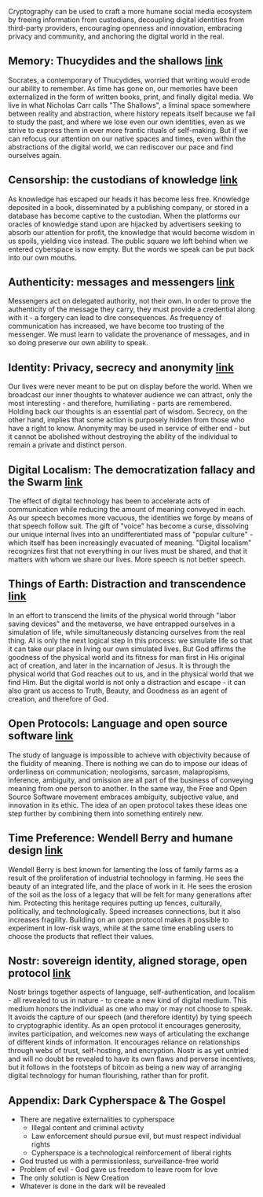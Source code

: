 Cryptography can be used to craft a more humane social media ecosystem by freeing information from custodians, decoupling digital identities from third-party providers, encouraging openness and innovation, embracing privacy and community, and anchoring the digital world in the real.

## Memory: Thucydides and the shallows [link](./01.md)

Socrates, a contemporary of Thucydides, worried that writing would erode our ability to remember. As time has gone on, our memories have been externalized in the form of written books, print, and finally digital media. We live in what Nicholas Carr calls "The Shallows", a liminal space somewhere between reality and abstraction, where history repeats itself because we fail to study the past, and where we lose even our own identities, even as we strive to express them in ever more frantic rituals of self-making. But if we can refocus our attention on our native spaces and times, even within the abstractions of the digital world, we can rediscover our pace and find ourselves again.

## Censorship: the custodians of knowledge [link](./02.md)

As knowledge has escaped our heads it has become less free. Knowledge deposited in a book, disseminated by a publishing company, or stored in a database has become captive to the custodian. When the platforms our oracles of knowledge stand upon are hijacked by advertisers seeking to absorb our attention for profit, the knowledge that would become wisdom in us spoils, yielding vice instead. The public square we left behind when we entered cyberspace is now empty. But the words we speak can be put back into our own mouths.

## Authenticity: messages and messengers [link](./03.md)

Messengers act on delegated authority, not their own. In order to prove the authenticity of the message they carry, they must provide a credential along with it - a forgery can lead to dire consequences. As frequency of communication has increased, we have become too trusting of the messenger. We must learn to validate the provenance of messages, and in so doing preserve our own ability to speak.

## Identity: Privacy, secrecy and anonymity [link](./04.md)

Our lives were never meant to be put on display before the world. When we broadcast our inner thoughts to whatever audience we can attract, only the most interesting - and therefore, humiliating - parts are remembered. Holding back our thoughts is an essential part of wisdom. Secrecy, on the other hand, implies that some action is purposely hidden from those who have a right to know. Anonymity may be used in service of either end - but it cannot be abolished without destroying the ability of the individual to remain a private and distinct person.

## Digital Localism: The democratization fallacy and the Swarm [link](./05.md)

The effect of digital technology has been to accelerate acts of communication while reducing the amount of meaning conveyed in each. As our speech becomes more vacuous, the identities we forge by means of that speech follow suit. The gift of "voice" has become a curse, dissolving our unique internal lives into an undifferentiated mass of "popular culture" - which itself has been increasingly evacuated of meaning. "Digital localism" recognizes first that not everything in our lives must be shared, and that it matters with whom we share our lives. More speech is not better speech.

## Things of Earth: Distraction and transcendence [link](./06.md)

In an effort to transcend the limits of the physical world through "labor saving devices" and the metaverse, we have entrapped ourselves in a simulation of life, while simultaneously distancing ourselves from the real thing. AI is only the next logical step in this process: we simulate life so that it can take our place in living our own simulated lives. But God affirms the goodness of the physical world and its fitness for man first in His original act of creation, and later in the incarnation of Jesus. It is through the physical world that God reaches out to us, and in the physical world that we find Him. But the digital world is not only a distraction and escape - it can also grant us access to Truth, Beauty, and Goodness as an agent of creation, and therefore of God.

## Open Protocols: Language and open source software [link](./07.md)

The study of language is impossible to achieve with objectivity because of the fluidity of meaning. There is nothing we can do to impose our ideas of orderliness on communication; neologisms, sarcasm, malapropisms, inference, ambiguity, and omission are all part of the business of conveying meaning from one person to another. In the same way, the Free and Open Source Software movement embraces ambiguity, subjective value, and innovation in its ethic. The idea of an open protocol takes these ideas one step further by combining them into something entirely new.

## Time Preference: Wendell Berry and humane design [link](./08.md)

Wendell Berry is best known for lamenting the loss of family farms as a result of the proliferation of industrial technology in farming. He sees the beauty of an integrated life, and the place of work in it. He sees the erosion of the soil as the loss of a legacy that will be felt for many generations after him. Protecting this heritage requires putting up fences, culturally, politically, and technologically. Speed increases connections, but it also increases fragility. Building on an open protocol makes it possible to experiment in low-risk ways, while at the same time enabling users to choose the products that reflect their values.

## Nostr: sovereign identity, aligned storage, open protocol [link](./09.md)

Nostr brings together aspects of language, self-authentication, and localism - all revealed to us in nature - to create a new kind of digital medium. This medium honors the individual as one who may or may not choose to speak. It avoids the capture of our speech (and therefore identity) by tying speech to cryptographic identity. As an open protocol it encourages generosity, invites participation, and welcomes new ways of articulating the exchange of different kinds of information. It encourages reliance on relationships through webs of trust, self-hosting, and encryption. Nostr is as yet untried and will no doubt be revealed to have its own flaws and perverse incentives, but it follows in the footsteps of bitcoin as being a new way of arranging digital technology for human flourishing, rather than for profit.

## Appendix: Dark Cypherspace & The Gospel

- There are negative externalities to cypherspace
  - Illegal content and criminal activity
  - Law enforcement should pursue evil, but must respect individual rights
  - Cypherspace is a technological reinforcement of liberal rights
- God trusted us with a permissionless, surveillance-free world
- Problem of evil - God gave us freedom to leave room for love
- The only solution is New Creation
- Whatever is done in the dark will be revealed
